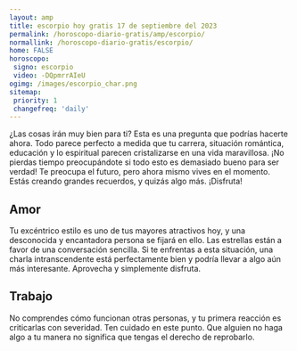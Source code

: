 ```yaml
---
layout: amp
title: escorpio hoy gratis 17 de septiembre del 2023 
permalink: /horoscopo-diario-gratis/amp/escorpio/
normallink: /horoscopo-diario-gratis/escorpio/
home: FALSE
horoscopo:
 signo: escorpio
 video: -DQpmrrAIeU
ogimg: /images/escorpio_char.png
sitemap:
 priority: 1
 changefreq: 'daily'
---
```



¿Las cosas irán muy bien para ti? Esta es una pregunta que podrías hacerte ahora. Todo parece perfecto a medida que tu carrera, situación romántica, educación y lo espiritual parecen cristalizarse en una vida maravillosa. ¡No pierdas tiempo preocupándote si todo esto es demasiado bueno para ser verdad! Te preocupa el futuro, pero ahora mismo vives en el momento. Estás creando grandes recuerdos, y quizás algo más. ¡Disfruta!

## Amor

Tu excéntrico estilo es uno de tus mayores atractivos hoy, y una desconocida y encantadora persona se fijará en ello. Las estrellas están a favor de una conversación sencilla. Si te enfrentas a esta situación, una charla intranscendente está perfectamente bien y podría llevar a algo aún más interesante. Aprovecha y simplemente disfruta.

## Trabajo

No comprendes cómo funcionan otras personas, y tu primera reacción es criticarlas con severidad. Ten cuidado en este punto. Que alguien no haga algo a tu manera no significa que tengas el derecho de reprobarlo.